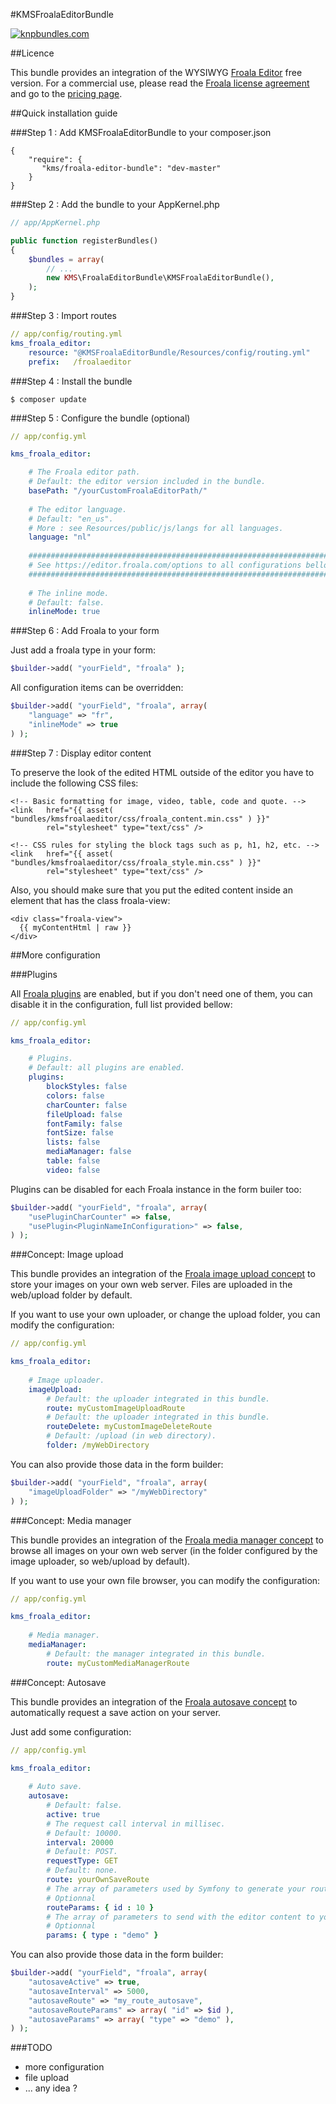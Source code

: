 #KMSFroalaEditorBundle

[![knpbundles.com](http://knpbundles.com/froala/KMSFroalaEditorBundle/badge)](http://knpbundles.com/froala/KMSFroalaEditorBundle)

##Licence

This bundle provides an integration of the WYSIWYG [Froala Editor](https://editor.froala.com/) free version.
For a commercial use, please read the [Froala license agreement](https://editor.froala.com/license) and go to the [pricing page](https://editor.froala.com/pricing).

##Quick installation guide

###Step 1 : Add KMSFroalaEditorBundle to your composer.json

```
{
    "require": {
       "kms/froala-editor-bundle": "dev-master"
    }
}
```

###Step 2 : Add the bundle to your AppKernel.php

``` php
// app/AppKernel.php

public function registerBundles()
{
    $bundles = array(
        // ...
        new KMS\FroalaEditorBundle\KMSFroalaEditorBundle(),
    );
}
```

###Step 3 : Import routes

``` yaml
// app/config/routing.yml
kms_froala_editor:
    resource: "@KMSFroalaEditorBundle/Resources/config/routing.yml"
    prefix:   /froalaeditor
```

###Step 4 : Install the bundle

`$ composer update`

###Step 5 : Configure the bundle (optional)

``` yaml
// app/config.yml

kms_froala_editor:

    # The Froala editor path.
    # Default: the editor version included in the bundle.
    basePath: "/yourCustomFroalaEditorPath/"
    
    # The editor language.
    # Default: "en_us".
    # More : see Resources/public/js/langs for all languages.
    language: "nl"
    
    #######################################################################
    # See https://editor.froala.com/options to all configurations bellow. #
    #######################################################################
    
    # The inline mode.
    # Default: false.
    inlineMode: true
```

###Step 6 : Add Froala to your form

Just add a froala type in your form:

``` php
$builder->add( "yourField", "froala" );
```

All configuration items can be overridden:

``` php
$builder->add( "yourField", "froala", array(
    "language" => "fr",
    "inlineMode" => true
) );
```

###Step 7 : Display editor content

To preserve the look of the edited HTML outside of the editor you have to include the following CSS files:

``` twig
<!-- Basic formatting for image, video, table, code and quote. -->
<link   href="{{ asset( "bundles/kmsfroalaeditor/css/froala_content.min.css" ) }}"
        rel="stylesheet" type="text/css" />

<!-- CSS rules for styling the block tags such as p, h1, h2, etc. -->
<link   href="{{ asset( "bundles/kmsfroalaeditor/css/froala_style.min.css" ) }}"
        rel="stylesheet" type="text/css" />
```

Also, you should make sure that you put the edited content inside an element that has the class froala-view:

``` twig
<div class="froala-view">
  {{ myContentHtml | raw }}
</div>
```

##More configuration

###Plugins

All [Froala plugins](https://editor.froala.com/plugins) are enabled, but if you don't need one of them, you can disable it in the configuration, full list provided bellow:

``` yaml
// app/config.yml

kms_froala_editor:

    # Plugins.
    # Default: all plugins are enabled.
    plugins:
        blockStyles: false
        colors: false
        charCounter: false
        fileUpload: false
        fontFamily: false
        fontSize: false
        lists: false
        mediaManager: false
        table: false
        video: false
```

Plugins can be disabled for each Froala instance in the form builer too:

``` php
$builder->add( "yourField", "froala", array(
    "usePluginCharCounter" => false, 
    "usePlugin<PluginNameInConfiguration>" => false,
) );
```

###Concept: Image upload

This bundle provides an integration of the [Froala image upload concept](https://editor.froala.com/concepts/image-upload) to store your images on your own web server. Files are uploaded in the web/upload folder by default.

If you want to use your own uploader, or change the upload folder, you can modify the configuration:

``` yaml
// app/config.yml

kms_froala_editor:
    
    # Image uploader.
    imageUpload:
        # Default: the uploader integrated in this bundle.
        route: myCustomImageUploadRoute
        # Default: the uploader integrated in this bundle.
        routeDelete: myCustomImageDeleteRoute
        # Default: /upload (in web directory).
        folder: /myWebDirectory
```

You can also provide those data in the form builder:

``` php
$builder->add( "yourField", "froala", array(
    "imageUploadFolder" => "/myWebDirectory"
) );
```

###Concept: Media manager

This bundle provides an integration of the [Froala media manager concept](https://editor.froala.com/concepts/media-manager) to browse all images on your own web server (in the folder configured by the image uploader, so web/upload by default).

If you want to use your own file browser, you can modify the configuration:

``` yaml
// app/config.yml

kms_froala_editor:
    
    # Media manager.
    mediaManager:
        # Default: the manager integrated in this bundle.
        route: myCustomMediaManagerRoute
```

###Concept: Autosave

This bundle provides an integration of the [Froala autosave concept](https://editor.froala.com/concepts/autosave) to automatically request a save action on your server.

Just add some configuration:

``` yaml
// app/config.yml

kms_froala_editor:
    
    # Auto save.
    autosave:
        # Default: false.
        active: true
        # The request call interval in millisec.
        # Default: 10000.
        interval: 20000
        # Default: POST.
        requestType: GET
        # Default: none.
        route: yourOwnSaveRoute
        # The array of parameters used by Symfony to generate your route.
        # Optionnal
        routeParams: { id : 10 }
        # The array of parameters to send with the editor content to your server.
        # Optionnal
        params: { type : "demo" }
```

You can also provide those data in the form builder:

``` php
$builder->add( "yourField", "froala", array(
    "autosaveActive" => true,
    "autosaveInterval" => 5000,
    "autosaveRoute" => "my_route_autosave",
    "autosaveRouteParams" => array( "id" => $id ),
    "autosaveParams" => array( "type" => "demo" ),
) );
```

###TODO
* more configuration
* file upload
* ... any idea ?

